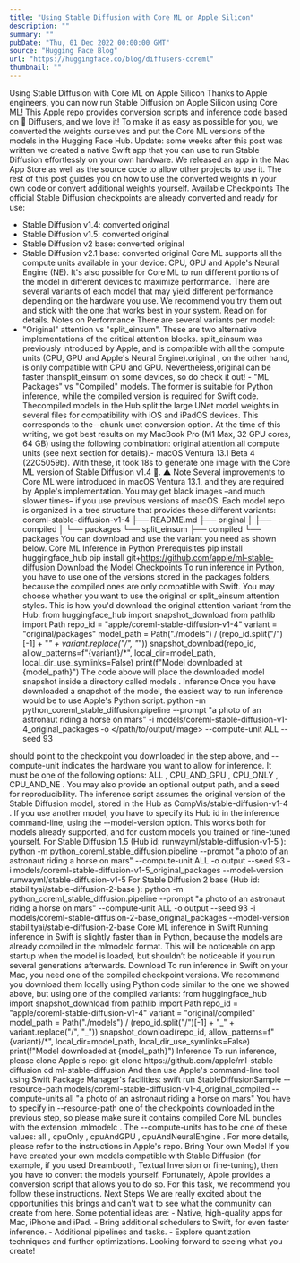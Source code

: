 ```yaml
---
title: "Using Stable Diffusion with Core ML on Apple Silicon"
description: ""
summary: ""
pubDate: "Thu, 01 Dec 2022 00:00:00 GMT"
source: "Hugging Face Blog"
url: "https://huggingface.co/blog/diffusers-coreml"
thumbnail: ""
---
```


Using Stable Diffusion with Core ML on Apple Silicon
Thanks to Apple engineers, you can now run Stable Diffusion on Apple Silicon using Core ML!
This Apple repo provides conversion scripts and inference code based on 🧨 Diffusers, and we love it! To make it as easy as possible for you, we converted the weights ourselves and put the Core ML versions of the models in the Hugging Face Hub.
Update: some weeks after this post was written we created a native Swift app that you can use to run Stable Diffusion effortlessly on your own hardware. We released an app in the Mac App Store as well as the source code to allow other projects to use it.
The rest of this post guides you on how to use the converted weights in your own code or convert additional weights yourself.
Available Checkpoints
The official Stable Diffusion checkpoints are already converted and ready for use:
- Stable Diffusion v1.4: converted original
- Stable Diffusion v1.5: converted original
- Stable Diffusion v2 base: converted original
- Stable Diffusion v2.1 base: converted original
Core ML supports all the compute units available in your device: CPU, GPU and Apple's Neural Engine (NE). It's also possible for Core ML to run different portions of the model in different devices to maximize performance.
There are several variants of each model that may yield different performance depending on the hardware you use. We recommend you try them out and stick with the one that works best in your system. Read on for details.
Notes on Performance
There are several variants per model:
- "Original" attention vs "split_einsum". These are two alternative implementations of the critical attention blocks.
split_einsum
was previously introduced by Apple, and is compatible with all the compute units (CPU, GPU and Apple's Neural Engine).original
, on the other hand, is only compatible with CPU and GPU. Nevertheless,original
can be faster thansplit_einsum
on some devices, so do check it out! - "ML Packages" vs "Compiled" models. The former is suitable for Python inference, while the
compiled
version is required for Swift code. Thecompiled
models in the Hub split the large UNet model weights in several files for compatibility with iOS and iPadOS devices. This corresponds to the--chunk-unet
conversion option.
At the time of this writing, we got best results on my MacBook Pro (M1 Max, 32 GPU cores, 64 GB) using the following combination:
original
attention.all
compute units (see next section for details).- macOS Ventura 13.1 Beta 4 (22C5059b).
With these, it took 18s to generate one image with the Core ML version of Stable Diffusion v1.4 🤯.
⚠️ Note
Several improvements to Core ML were introduced in macOS Ventura 13.1, and they are required by Apple's implementation. You may get black images –and much slower times– if you use previous versions of macOS.
Each model repo is organized in a tree structure that provides these different variants:
coreml-stable-diffusion-v1-4
├── README.md
├── original
│ ├── compiled
│ └── packages
└── split_einsum
├── compiled
└── packages
You can download and use the variant you need as shown below.
Core ML Inference in Python
Prerequisites
pip install huggingface_hub
pip install git+https://github.com/apple/ml-stable-diffusion
Download the Model Checkpoints
To run inference in Python, you have to use one of the versions stored in the packages
folders, because the compiled ones are only compatible with Swift. You may choose whether you want to use the original
or split_einsum
attention styles.
This is how you'd download the original
attention variant from the Hub:
from huggingface_hub import snapshot_download
from pathlib import Path
repo_id = "apple/coreml-stable-diffusion-v1-4"
variant = "original/packages"
model_path = Path("./models") / (repo_id.split("/")[-1] + "_" + variant.replace("/", "_"))
snapshot_download(repo_id, allow_patterns=f"{variant}/*", local_dir=model_path, local_dir_use_symlinks=False)
print(f"Model downloaded at {model_path}")
The code above will place the downloaded model snapshot inside a directory called models
.
Inference
Once you have downloaded a snapshot of the model, the easiest way to run inference would be to use Apple's Python script.
python -m python_coreml_stable_diffusion.pipeline --prompt "a photo of an astronaut riding a horse on mars" -i models/coreml-stable-diffusion-v1-4_original_packages -o </path/to/output/image> --compute-unit ALL --seed 93
<output-mlpackages-directory>
should point to the checkpoint you downloaded in the step above, and --compute-unit
indicates the hardware you want to allow for inference. It must be one of the following options: ALL
, CPU_AND_GPU
, CPU_ONLY
, CPU_AND_NE
. You may also provide an optional output path, and a seed for reproducibility.
The inference script assumes the original version of the Stable Diffusion model, stored in the Hub as CompVis/stable-diffusion-v1-4
. If you use another model, you have to specify its Hub id in the inference command-line, using the --model-version
option. This works both for models already supported, and for custom models you trained or fine-tuned yourself.
For Stable Diffusion 1.5 (Hub id: runwayml/stable-diffusion-v1-5
):
python -m python_coreml_stable_diffusion.pipeline --prompt "a photo of an astronaut riding a horse on mars" --compute-unit ALL -o output --seed 93 -i models/coreml-stable-diffusion-v1-5_original_packages --model-version runwayml/stable-diffusion-v1-5
For Stable Diffusion 2 base (Hub id: stabilityai/stable-diffusion-2-base
):
python -m python_coreml_stable_diffusion.pipeline --prompt "a photo of an astronaut riding a horse on mars" --compute-unit ALL -o output --seed 93 -i models/coreml-stable-diffusion-2-base_original_packages --model-version stabilityai/stable-diffusion-2-base
Core ML inference in Swift
Running inference in Swift is slightly faster than in Python, because the models are already compiled in the mlmodelc
format. This will be noticeable on app startup when the model is loaded, but shouldn’t be noticeable if you run several generations afterwards.
Download
To run inference in Swift on your Mac, you need one of the compiled
checkpoint versions. We recommend you download them locally using Python code similar to the one we showed above, but using one of the compiled
variants:
from huggingface_hub import snapshot_download
from pathlib import Path
repo_id = "apple/coreml-stable-diffusion-v1-4"
variant = "original/compiled"
model_path = Path("./models") / (repo_id.split("/")[-1] + "_" + variant.replace("/", "_"))
snapshot_download(repo_id, allow_patterns=f"{variant}/*", local_dir=model_path, local_dir_use_symlinks=False)
print(f"Model downloaded at {model_path}")
Inference
To run inference, please clone Apple's repo:
git clone https://github.com/apple/ml-stable-diffusion
cd ml-stable-diffusion
And then use Apple's command-line tool using Swift Package Manager's facilities:
swift run StableDiffusionSample --resource-path models/coreml-stable-diffusion-v1-4_original_compiled --compute-units all "a photo of an astronaut riding a horse on mars"
You have to specify in --resource-path
one of the checkpoints downloaded in the previous step, so please make sure it contains compiled Core ML bundles with the extension .mlmodelc
. The --compute-units
has to be one of these values: all
, cpuOnly
, cpuAndGPU
, cpuAndNeuralEngine
.
For more details, please refer to the instructions in Apple's repo.
Bring Your own Model
If you have created your own models compatible with Stable Diffusion (for example, if you used Dreambooth, Textual Inversion or fine-tuning), then you have to convert the models yourself. Fortunately, Apple provides a conversion script that allows you to do so.
For this task, we recommend you follow these instructions.
Next Steps
We are really excited about the opportunities this brings and can't wait to see what the community can create from here. Some potential ideas are:
- Native, high-quality apps for Mac, iPhone and iPad.
- Bring additional schedulers to Swift, for even faster inference.
- Additional pipelines and tasks.
- Explore quantization techniques and further optimizations.
Looking forward to seeing what you create!